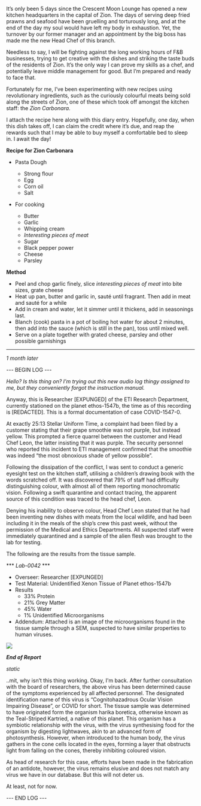 It’s only been 5 days since the Crescent Moon Lounge has opened a new kitchen headquarters in the capital of Zion. The days of serving deep fried prawns and seafood have been gruelling and torturously long, and at the end of the day my soul would have left my body in exhaustion. Yet, the turnover by our former manager and an appointment by the big boss has made me the new Head Chef of this branch. 

Needless to say, I will be fighting against the long working hours of F&B businesses, trying to get creative with the dishes and striking the taste buds of the residents of Zion. It’s the only way I can prove my skills as a chef, and potentially leave middle management for good. But I’m prepared and ready to face that.

Fortunately for me, I’ve been experimenting with new recipes using revolutionary ingredients, such as the curiously colourful meats being sold along the streets of Zion, one of these which took off amongst the kitchen staff: the *Zion Carbonara*. 

I attach the recipe here along with this diary entry. Hopefully, one day, when this dish takes off, I can claim the credit where it’s due, and reap the rewards such that I may be able to buy myself a comfortable bed to sleep in. I await the day!

**Recipe for Zion Carbonara**

- Pasta Dough
    - Strong flour
    - Egg
    - Corn oil
    - Salt

- For cooking
    - Butter
    - Garlic
    - Whipping cream
    - *Interesting pieces of meat*
    - Sugar
    - Black pepper power
    - Cheese
    - Parsley

**Method**

- Peel and chop garlic finely, slice *interesting pieces of meat* into bite sizes, grate cheese
- Heat up pan, butter and garlic in, sauté until fragrant. Then add in meat and sauté for a while
- Add in cream and water, let it simmer until it thickens, add in seasonings last.
- Blanch (cook) pasta in a pot of boiling hot water for about 2 minutes, then add into the sauce (which is still in the pan), toss until mixed well.
- Serve on a plate together with grated cheese, parsley and other possible garnishings

---

*1 month later*

--- BEGIN LOG ---

*Hello? Is this thing on? I’m trying out this new audio log thingy assigned to me, but they
conveniently forgot the instruction manual.*

Anyway, this is Researcher [EXPUNGED] of the ETI Research Department, currently stationed on the planet ethos-1547b, the time as of this
recording is [REDACTED]. This is a formal
documentation of case COVID-1547-0.

At exactly 25:13 Stellar Uniform Time, a complaint had been filed by a customer stating that their
grape smoothie was not purple, but instead yellow.
This prompted a fierce quarrel between the
customer and Head Chef Leon, the latter insisting that it was purple. The security personnel who
reported this incident to ETI management confirmed that the smoothie was indeed “the most
obnoxious shade of yellow possible”.

Following the dissipation of the conflict, I was sent to conduct a generic eyesight test on the
kitchen staff, utilising a children’s drawing book with the words scratched off. It was discovered
that 79% of staff had difficulty distinguishing colour, with almost all of them reporting
monochromatic vision. Following a swift quarantine and contact tracing, the apparent source of
this condition was traced to the head chef, Leon.

Denying his inability to observe colour, Head Chef Leon stated that he had been inventing new
dishes with meats from the local wildlife, and had been including it in the meals of the ship’s crew
this past week, without the permission of the Medical and Ethics Departments. All suspected staff
were immediately quarantined and a sample of the alien flesh was brought to the lab for testing.

The following are the results from the tissue sample.

*** *Lab-0042* ***

- Overseer: Researcher [EXPUNGED]
- Test Material: Unidentified Xenon Tissue of Planet ethos-1547b
- Results
    - 33% Protein
    - 21% Grey Matter
    - 45% Water
    - 1% Unidentified Microorganisms
- Addendum: Attached is an image of the microorganisms found in the tissue sample through a
SEM, suspected to have similar properties to human viruses.

![](https://cdn.discordapp.com/attachments/1058389249004679258/1058920635893559368/image.png)

***End of Report***

*static*

..mit, why isn’t this thing working. Okay, I'm back. After further consultation with the board of
researchers, the above virus has been determined cause of the symptoms experienced by all
affected personnel. The designated identification name of this virus is “Cognitohazadrous Ocular
Vision Impairing Disease”, or COVID for short. The tissue sample was determined to have originated form the organism harika boretica, otherwise known as the Teal-Striped Kartried, a
native of this planet. This organism has a symbiotic relationship with the virus, with the virus
synthesising food for the organism by digesting lightwaves, akin to an advanced form of
photosynthesis. However, when introduced to the human body, the virus gathers in the cone cells located in the eyes, forming a layer that obstructs light from falling on the cones, thereby inhibiting coloured vision.

As head of research for this case, efforts have been made in the fabrication of an antidote,
however, the virus remains elusive and does not match any virus we have in our database. But
this will not deter us.

At least, not for now.

--- END LOG ---
